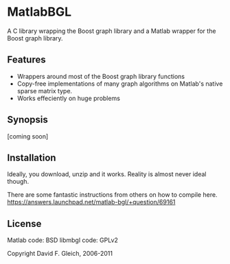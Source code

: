 MatlabBGL
=========

A C library wrapping the Boost graph library and a Matlab wrapper for the 
Boost graph library.

Features
--------

* Wrappers around most of the Boost graph library
functions
* Copy-free implementations of many graph algorithms
on Matlab's native sparse matrix type.
* Works effeciently on huge problems

Synopsis
--------

[coming soon]

Installation
------------

Ideally, you download, unzip and it works. Reality is almost never ideal though.

There are some fantastic instructions from others on how to compile here.
<https://answers.launchpad.net/matlab-bgl/+question/69161>


License
-------

Matlab code: BSD
libmbgl code: GPLv2

Copyright David F. Gleich, 2006-2011

